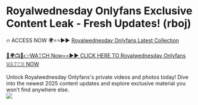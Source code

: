 # Royalwednesday Onlyfans Exclusive Content Leak - Fresh Updates! (rboj)

🔥 ACCESS NOW 🌍==►► <a href="https://tinyurl.com/kvy9nzfs" rel="nofollow">Royalwednesday Onlyfans Latest Collection</a>
<br><br>
[🔴🌍📺📱👉WA𝚃CH Now==►► CLICK HERE TO Royalwednesday Onlyfans 𝚆𝙰𝚃𝙲𝙷 NOW](https://tinyurl.com/kvy9nzfs)
<br><br>
Unlock Royalwednesday Onlyfans's private videos and photos today! Dive into the newest 2025 content updates and explore exclusive material you won’t find anywhere else.
<br>
<a href="https://tinyurl.com/kvy9nzfs" rel="nofollow" data-target="animated-image.originalLink"><img src="https://camo.githubusercontent.com/8a4f000d20f83aca3bf7ec5f350d767afa0574a8a352519fd8cfa583a6f93a33/68747470733a2f2f692e696d6775722e636f6d2f644a486b345a712e676966" data-canonical-src="https://i.imgur.com/dJHk4Zq.gif" style="max-width: 100%; display: inline-block;" data-target="animated-image.originalImage"></a>
<br>
